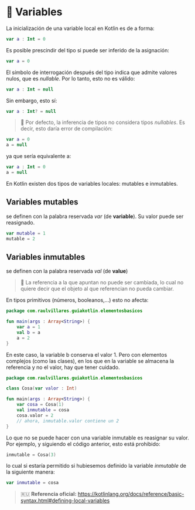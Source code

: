 # :microscope: Variables

La inicialización de una variable local en Kotlin es de a forma:

```kotlin
var a : Int = 0
```

Es posible prescindir del tipo si puede ser inferido de la asignación:

```kotlin
var a = 0
```

El símbolo de interrogación después del tipo indica que admite valores nulos, que es _nullable_. Por lo tanto, esto no es válido:

```kotlin
var a : Int = null
```

Sin embargo, esto sí:

```kotlin
var a : Int? = null
```

>:rotating_light: Por defecto, la inferencia de tipos no considera tipos _nullables_. Es decir, esto daría error de compilación:

```kotlin
var a = 0
a = null
```

ya que sería equivalente a:

```kotlin
var a : Int = 0
a = null
```

En Kotlin existen dos tipos de variables locales: mutables e inmutables.

## Variables mutables

se definen con la palabra reservada _var_ (de **variable**). Su valor puede ser reasignado.

```kotlin
var mutable = 1
mutable = 2
```

## Variables inmutables

se definen con la palabra reservada _val_ (de **value**)

>:rotating_light: La referencia a la que apuntan no puede ser cambiada, lo cual no quiere decir que el objeto al que referencian no pueda cambiar. 

En tipos primitivos (números, booleanos,...) esto no afecta:

```kotlin
package com.raulvillares.guiakotlin.elementosbasicos

fun main(args : Array<String>) {
    var a = 1
    val b = a
    a = 2
}
```

En este caso, la variable b conserva el valor 1. Pero con elementos complejos (como las clases), en los que en la variable se almacena la referencia y no el valor, hay que tener cuidado.

```kotlin
package com.raulvillares.guiakotlin.elementosbasicos

class Cosa(var valor : Int)

fun main(args : Array<String>) {
    var cosa = Cosa(1)
    val inmutable = cosa
    cosa.valor = 2
    // ahora, inmutable.valor contiene un 2
}
```

Lo que no se puede hacer con una variable inmutable es reasignar su valor. Por ejemplo, y siguiendo el código anterior, esto está prohibido:

```kotlin
inmutable = Cosa(3)
```

lo cual si estaría permitido si hubiesemos definido la variable _inmutable_ de la siguiente manera:

```kotlin
var inmutable = cosa
```

>:ru: **Referencia oficial:** https://kotlinlang.org/docs/reference/basic-syntax.html#defining-local-variables
